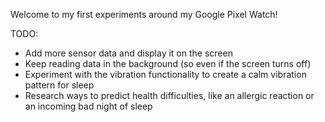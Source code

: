 Welcome to my first experiments around my Google Pixel Watch!

TODO:
- Add more sensor data and display it on the screen
- Keep reading data in the background (so even if the screen turns off)
- Experiment with the vibration functionality to create a calm vibration pattern for sleep
- Research ways to predict health difficulties, like an allergic reaction or an incoming bad night of sleep
